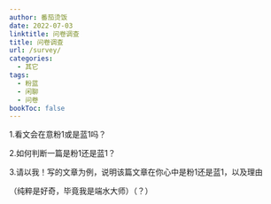 ```yaml
---
author: 番茄烫饭
date: 2022-07-03
linktitle: 问卷调查
title: 问卷调查
url: /survey/
categories:
  - 其它
tags:
  - 粉蓝
  - 闲聊
  - 问卷
bookToc: false
---
```


1.看文会在意粉1或是蓝1吗？

2.如何判断一篇是粉1还是蓝1？

3.请以我！写的文章为例，说明该篇文章在你心中是粉1还是蓝1，以及理由

（纯粹是好奇，毕竟我是端水大师）（？）
